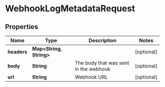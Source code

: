 
# WebhookLogMetadataRequest

## Properties
Name | Type | Description | Notes
------------ | ------------- | ------------- | -------------
**headers** | **Map&lt;String, String&gt;** |  |  [optional]
**body** | **String** | The body that was sent in the webhook |  [optional]
**url** | **String** | Webhook URL |  [optional]



